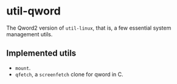 # util-qword
The Qword2 version of `util-linux`, that is, a few essential system management
utils.

## Implemented utils
- `mount`.
- `qfetch`, a `screenfetch` clone for qword in C.
